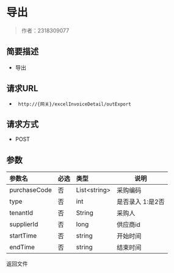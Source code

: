 #  导出

> 作者：2318309077

## 简要描述

- 导出

## 请求URL
- ` http://{网关}/excelInvoiceDetail/outExport`
  
## 请求方式
- POST 

## 参数

|参数名|必选|类型|说明|
|:----    |:---|:----- |-----   |
|purchaseCode |否  |List&lt;string> |采购编码  |
|type |否  |int | 是否录入 1:是2否    |
|tenantId |否  |String | 采购人  |
|supplierId |否  |long | 供应商id  |
|startTime     |否  |string | 开始时间    |
|endTime     |否  |string | 结束时间    |


返回文件